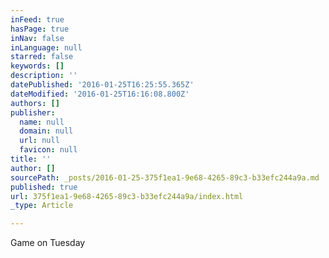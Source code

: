 ```yaml
---
inFeed: true
hasPage: true
inNav: false
inLanguage: null
starred: false
keywords: []
description: ''
datePublished: '2016-01-25T16:25:55.365Z'
dateModified: '2016-01-25T16:16:08.800Z'
authors: []
publisher:
  name: null
  domain: null
  url: null
  favicon: null
title: ''
author: []
sourcePath: _posts/2016-01-25-375f1ea1-9e68-4265-89c3-b33efc244a9a.md
published: true
url: 375f1ea1-9e68-4265-89c3-b33efc244a9a/index.html
_type: Article

---
```

Game on Tuesday